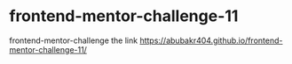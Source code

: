# frontend-mentor-challenge-11
frontend-mentor-challenge the link https://abubakr404.github.io/frontend-mentor-challenge-11/
